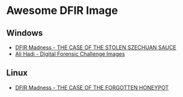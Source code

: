 # Awesome DFIR Image

## Windows
- [DFIR Madness - THE CASE OF THE STOLEN SZECHUAN SAUCE](https://dfirmadness.com/the-stolen-szechuan-sauce/)
- [Ali Hadi - Digital Forensic Challenge Images](https://www.ashemery.com/dfir.html)

## Linux
- [DFIR Madness - THE CASE OF THE FORGOTTEN HONEYPOT](https://dfirmadness.com/case-002-tyler-hudaks-honeypot/)

